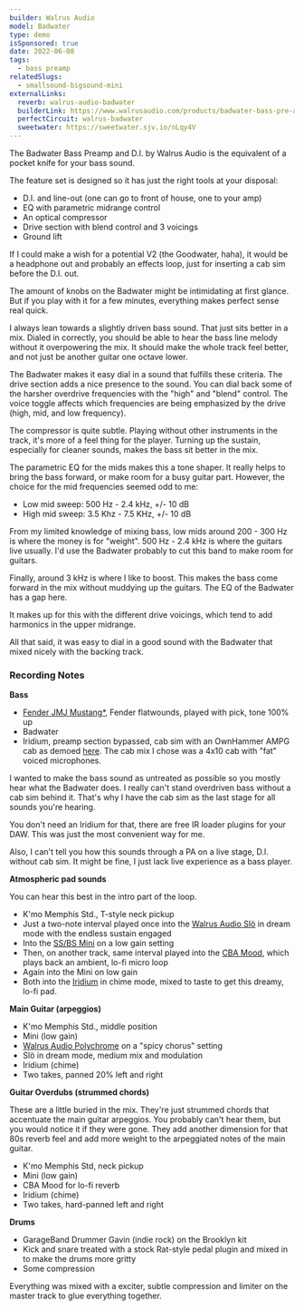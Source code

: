 ```yaml
---
builder: Walrus Audio
model: Badwater
type: demo
isSponsored: true
date: 2022-06-08
tags:
  - bass preamp
relatedSlugs:
  - smallsound-bigsound-mini
externalLinks:
  reverb: walrus-audio-badwater
  builderLink: https://www.walrusaudio.com/products/badwater-bass-pre-amp-with-d-i
  perfectCircuit: walrus-badwater
  sweetwater: https://sweetwater.sjv.io/nLqy4V
---
```


The Badwater Bass Preamp and D.I. by Walrus Audio is the equivalent of a pocket knife for your bass sound.

The feature set is designed so it has just the right tools at your disposal:

- D.I. and line-out (one can go to front of house, one to your amp)
- EQ with parametric midrange control
- An optical compressor
- Drive section with blend control and 3 voicings
- Ground lift

If I could make a wish for a potential V2 (the Goodwater, haha), it would be a headphone out and probably an effects loop, just for inserting a cab sim before the D.I. out.

The amount of knobs on the Badwater might be intimidating at first glance. But if you play with it for a few minutes, everything makes perfect sense real quick.

I always lean towards a slightly driven bass sound. That just sits better in a mix. Dialed in correctly, you should be able to hear the bass line melody without it overpowering the mix. It should make the whole track feel better, and not just be another guitar one octave lower.

The Badwater makes it easy dial in a sound that fulfills these criteria. The drive section adds a nice presence to the sound. You can dial back some of the harsher overdrive frequencies with the "high" and "blend" control. The voice toggle affects which frequencies are being emphasized by the drive (high, mid, and low frequency).

The compressor is quite subtle. Playing without other instruments in the track, it's more of a feel thing for the player. Turning up the sustain, especially for cleaner sounds, makes the bass sit better in the mix.

The parametric EQ for the mids makes this a tone shaper. It really helps to bring the bass forward, or make room for a busy guitar part. However, the choice for the mid frequencies seemed odd to me:

- Low mid sweep: 500 Hz - 2.4 kHz, +/- 10 dB
- High mid sweep: 3.5 Khz - 7.5 KHz, +/- 10 dB

From my limited knowledge of mixing bass, low mids around 200 - 300 Hz is where the money is for "weight". 500 Hz - 2.4 kHz is where the guitars live usually. I'd use the Badwater probably to cut this band to make room for guitars.

Finally, around 3 kHz is where I like to boost. This makes the bass come forward in the mix without muddying up the guitars. The EQ of the Badwater has a gap here.

It makes up for this with the different drive voicings, which tend to add harmonics in the upper midrange.

All that said, it was easy to dial in a good sound with the Badwater that mixed nicely with the backing track.

### Recording Notes

**Bass**

- [Fender JMJ Mustang\*](https://sweetwater.sjv.io/R5A6bg), Fender flatwounds, played with pick, tone 100% up
- Badwater
- Iridium, preamp section bypassed, cab sim with an OwnHammer AMPG cab as demoed [here](/posts/strymon-iridium-bass-ownhammer-ir). The cab mix I chose was a 4x10 cab with "fat" voiced microphones.

I wanted to make the bass sound as untreated as possible so you mostly hear what the Badwater does. I really can't stand overdriven bass without a cab sim behind it. That's why I have the cab sim as the last stage for all sounds you're hearing.

You don't need an Iridium for that, there are free IR loader plugins for your DAW. This was just the most convenient way for me.

Also, I can't tell you how this sounds through a PA on a live stage, D.I. without cab sim. It might be fine, I just lack live experience as a bass player.

**Atmospheric pad sounds**

You can hear this best in the intro part of the loop.

- K'mo Memphis Std., T-style neck pickup
- Just a two-note interval played once into the [Walrus Audio Slö](/demos/walrus-audio-slo) in dream mode with the endless sustain engaged
- Into the [SS/BS Mini](/demos/smallsound-bigsound-mini) on a low gain setting
- Then, on another track, same interval played into the [CBA Mood](/demos/chase-bliss-audio-mood), which plays back an ambient, lo-fi micro loop
- Again into the Mini on low gain
- Both into the [Iridium](/demos/strymon-iridium) in chime mode, mixed to taste to get this dreamy, lo-fi pad.

**Main Guitar (arpeggios)**

- K'mo Memphis Std., middle position
- Mini (low gain)
- [Walrus Audio Polychrome](/demos/walrus-audio-polychrome) on a "spicy chorus" setting
- Slö in dream mode, medium mix and modulation
- Iridium (chime)
- Two takes, panned 20% left and right

**Guitar Overdubs (strummed chords)**

These are a little buried in the mix. They're just strummed chords that accentuate the main guitar arpeggios. You probably can't hear them, but you would notice it if they were gone. They add another dimension for that 80s reverb feel and add more weight to the arpeggiated notes of the main guitar.

- K'mo Memphis Std, neck pickup
- Mini (low gain)
- CBA Mood for lo-fi reverb
- Iridium (chime)
- Two takes, hard-panned left and right

**Drums**

- GarageBand Drummer Gavin (indie rock) on the Brooklyn kit
- Kick and snare treated with a stock Rat-style pedal plugin and mixed in to make the drums more gritty
- Some compression

Everything was mixed with a exciter, subtle compression and limiter on the master track to glue everything together.
